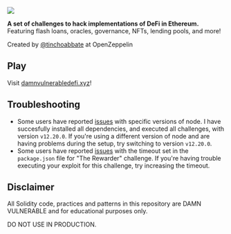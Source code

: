![](cover.png)

**A set of challenges to hack implementations of DeFi in Ethereum.** Featuring flash loans, oracles, governance, NFTs, lending pools, and more!

Created by [@tinchoabbate](https://twitter.com/tinchoabbate) at OpenZeppelin

## Play

Visit [damnvulnerabledefi.xyz](https://damnvulnerabledefi.xyz)!

## Troubleshooting

- Some users have reported [issues](https://github.com/OpenZeppelin/damn-vulnerable-defi/issues/1) with specific versions of node. I have succesfully installed all dependencies, and executed all challenges, with version `v12.20.0`. If you're using a different version of node and are having problems during the setup, try switching to version `v12.20.0`.
- Some users have reported [issues](https://github.com/OpenZeppelin/damn-vulnerable-defi/pull/4) with the timeout set in the `package.json` file for "The Rewarder" challenge. If you're having trouble executing your exploit for this challenge, try increasing the timeout.

## Disclaimer

All Solidity code, practices and patterns in this repository are DAMN VULNERABLE and for educational purposes only.


DO NOT USE IN PRODUCTION.
